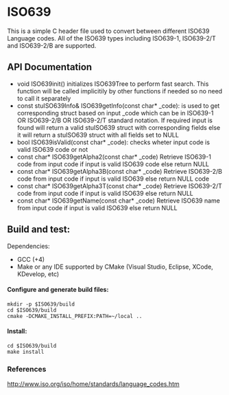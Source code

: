 ISO639
===========================

This is a simple C header file used to convert between different ISO639 Language codes. All of the ISO639 types including ISO639-1, ISO639-2/T and ISO639-2/B are supported.

## API Documentation
* void ISO639init() initializes ISO639Tree to perform fast search. This function will be called implicitily by other functions if needed so no need to call it separately
* const stuISO639Info& ISO639getInfo(const char* _code): is used to get corresponding struct based on input _code which can be in ISO639-1 OR ISO639-2/B OR ISO639-2/T standard notation. If required input is found will return a valid stuISO639 struct with corresponding fields else it will return a stuISO639 struct with all fields set to NULL
* bool ISO639isValid(const char* _code): checks wheter input code is valid ISO639 code or not
* const char* ISO639getAlpha2(const char* _code) Retrieve ISO639-1 code from input code if input is valid ISO639 code else return NULL
* const char* ISO639getAlpha3B(const char* _code) Retrieve ISO639-2/B code from input code if input is valid ISO639 else return NULL code
* const char* ISO639getAlpha3T(const char* _code) Retrieve ISO639-2/T code from input code if input is valid ISO639 else return NULL
* const char* ISO639getName(const char* _code) Retrieve ISO639 name from input code if input is valid ISO639 else return NULL

## Build and test:

Dependencies:
 * GCC (+4)
 * Make or any IDE supported by CMake (Visual Studio, Eclipse, XCode, KDevelop, etc)


#### Configure and generate build files:

    mkdir -p $ISO639/build
    cd $ISO639/build
    cmake -DCMAKE_INSTALL_PREFIX:PATH=~/local ..

#### Install:

    cd $ISO639/build
    make install

### References
 http://www.iso.org/iso/home/standards/language_codes.htm

